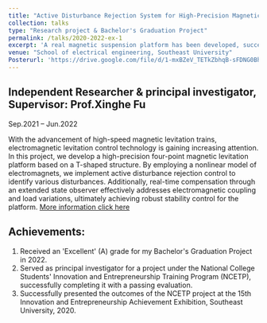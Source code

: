 ```yaml
---
title: "Active Disturbance Rejection System for High-Precision Magnetic Suspension Platform"
collection: talks
type: "Research project & Bachelor's Graduation Project"
permalink: /talks/2020-2022-ex-1
excerpt: 'A real magnetic suspension platform has been developed, successfully achieving stable levitation through active disturbance rejection control.'
venue: "School of electrical engineering, Southeast University"
Posterurl: 'https://drive.google.com/file/d/1-mxBZeV_TETkZbhqB-sFDNG0Bh_C-oml/view?usp=sharing'
---
```


Independent Researcher & principal investigator, Supervisor: Prof.Xinghe Fu             
---
Sep.2021 – Jun.2022

With the advancement of high-speed magnetic levitation trains, electromagnetic levitation control technology is gaining increasing attention. In this project, we develop a high-precision four-point magnetic levitation platform based on a T-shaped structure. By employing a nonlinear model of electromagnets, we implement active disturbance rejection control to identify various disturbances. Additionally, real-time compensation through an extended state observer effectively addresses electromagnetic coupling and load variations, ultimately achieving robust stability control for the platform.
[More information click here](https://drive.google.com/file/d/1-mxBZeV_TETkZbhqB-sFDNG0Bh_C-oml/view?usp=sharing)

Achievements:
---
1. Received an 'Excellent' (A) grade for my Bachelor's Graduation Project in 2022.
1. Served as principal investigator for a project under the National College Students' Innovation and Entrepreneurship Training Program (NCETP), successfully completing it with a passing evaluation.
1. Successfully presented the outcomes of the NCETP project at the 15th Innovation and Entrepreneurship Achievement Exhibition, Southeast University, 2020.
